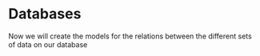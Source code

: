 # Databases

Now we will create the models for the relations between the different sets of data on our database
